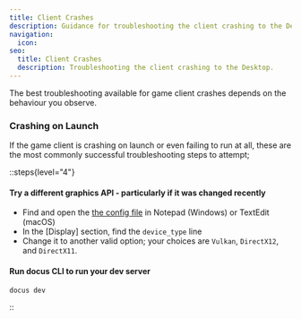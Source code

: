 ```yaml
---
title: Client Crashes
description: Guidance for troubleshooting the client crashing to the Desktop
navigation:
  icon:
seo:
  title: Client Crashes
  description: Troubleshooting the client crashing to the Desktop.
---
```


The best troubleshooting available for game client crashes depends on the behaviour you observe.

### Crashing on Launch

If the game client is crashing on launch or even failing to run at all, these are the most commonly successful troubleshooting steps to attempt;

::steps{level="4"}
#### Try a different graphics API - particularly if it was changed recently

- Find and open the [the config file](/information/config-file) in Notepad (Windows) or TextEdit (macOS)
- In the [Display] section, find the `device_type` line
- Change it to another valid option; your choices are `Vulkan`, `DirectX12`, and `DirectX11`.

#### Run docus CLI to run your dev server

  ```bash [Terminal]
  docus dev
  ```
::